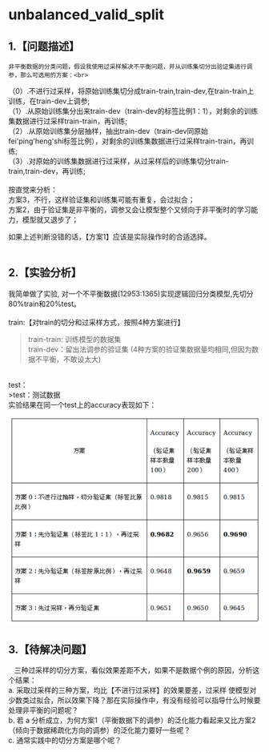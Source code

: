 # unbalanced_valid_split
## 1.【问题描述】
    非平衡数据的分类问题，假设我使用过采样解决不平衡问题，并从训练集切分出验证集进行调参，那么可选用的方案：<br>
（0）.不进行过采样，将原始训练集切分成train-train,train-dev,在train-train上训练，在train-dev上调参;<br>
（1）.从原始训练集分出来train-dev（train-dev的标签比例1：1），对剩余的训练集数据进行过采样train-train，再训练;<br>
（2）.从原始训练集分层抽样，抽出train-dev（train-dev同原始fei'ping'heng'shi标签比例），对剩余的训练集数据进行过采样train-train，再训练;<br>
（3）.对原始的训练集数据进行过采样，从过采样后的训练集切分train-train,train-dev，再训练;<br>
<br>
按直觉来分析：<br>
方案3，不行，这样验证集和训练集可能有重复，会过拟合；<br>
方案2，由于验证集是非平衡的，调参又会让模型整个又倾向于非平衡时的学习能力，模型就又退步了；<br>

如果上述判断没错的话，【方案1】应该是实际操作时的合适选择。<br>
<br>
## 2.【实验分析】
我简单做了实验, 对一个不平衡数据(12953:1365)实现逻辑回归分类模型,先切分80%train和20%test。<br>
<br>
train:【对train的切分和过采样方式，按照4种方案进行】<br>
>train-train: 训练模型的数据集<br>
>train-dev：留出法调参的验证集 (4种方案的验证集数据量均相同,但因为数据不平衡，不敢设太大)<br>
<br>
test：<br>
>test：测试数据<br>
实验结果在同一个test上的accuracy表现如下：<br>

![result](https://github.com/badbadcode/unbalanced_valid_split/blob/master/img/result.png)

## 3.【待解决问题】
   三种过采样的切分方案，看似效果差距不大，如果不是数据个例的原因，分析这个结果：<br>
 a. 采取过采样的三种方案，均比【不进行过采样】的效果要差，过采样 使模型对少数类过拟合，所以效果下降？那在实际操作中，有没有经验可以指导什么时候要处理非平衡的问题呢？<br>
 b. 若 a 分析成立，为何方案1（平衡数据下的调参）的泛化能力看起来又比方案2（倾向于数据稀疏化方向的调参）的泛化能力要好一些呢？<br>
 c. 通常实践中的切分方案是哪个呢？
